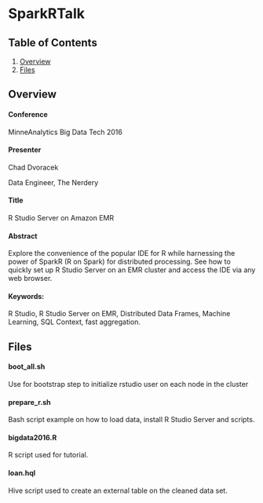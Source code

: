 # SparkRTalk

## Table of Contents
  1. [Overview](#overview)
  2. [Files](#files)

## <a name="overview"><a/>Overview

#### Conference
MinneAnalytics Big Data Tech 2016

#### Presenter
Chad Dvoracek

Data Engineer, The Nerdery

#### Title
R Studio Server on Amazon EMR

#### Abstract
Explore the convenience of the popular IDE for R while harnessing 
the power of SparkR (R on Spark) for distributed processing. See how to 
quickly set up R Studio Server on an EMR cluster and access the IDE via any 
web browser.  

#### Keywords: 
R Studio, R Studio Server on EMR, Distributed Data Frames, Machine Learning, SQL Context, fast aggregation. 
 

## <a name="files"><a/>Files

#### boot_all.sh
Use for bootstrap step to initialize rstudio user on each node in the cluster

#### prepare_r.sh
Bash script example on how to load data, install R Studio Server and scripts.

#### bigdata2016.R
R script used for tutorial.

#### loan.hql
Hive script used to create an external table on the cleaned data set.


